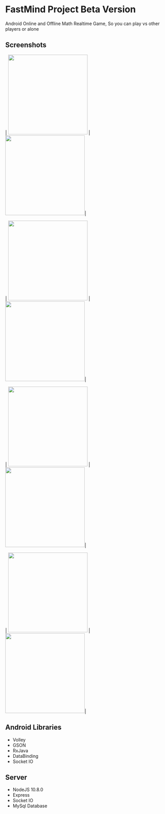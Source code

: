 # FastMind Project Beta Version

Android Online and Offline Math Realtime Game, So you can play vs other players or alone

## Screenshots

| <img src="https://i.imgur.com/Jky7wtN.png" width="250"> | <img src="https://i.imgur.com/KNKPz8e.png" width="250">|

| <img src="https://i.imgur.com/Uhqs804.png" width="250"> | <img src="https://i.imgur.com/6v2TFVc.png" width="250">|

| <img src="https://i.imgur.com/eKXzVo1.png" width="250"> | <img src="https://i.imgur.com/3GP2rJE.png" width="250">|

| <img src="https://i.imgur.com/tLlrUU0.png" width="250"> | <img src="https://i.imgur.com/ChiMsX7.png" width="250">|

## Android Libraries
- Volley
- GSON
- RxJava
- DataBinding
- Socket IO

## Server 
- NodeJS 10.8.0
- Express
- Socket IO
- MySql Database
